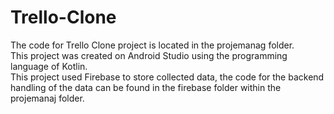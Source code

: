 # Trello-Clone

The code for Trello Clone project is located in the projemanag folder.   
This project was created on Android Studio using the programming language of Kotlin.  
This project used Firebase to store collected data, the code for the backend handling of the data can be found in the firebase folder within the projemanaj folder.  

